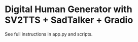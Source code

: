 # Digital Human Generator with SV2TTS + SadTalker + Gradio

See full instructions in app.py and scripts.